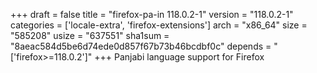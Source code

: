 +++
draft = false
title = "firefox-pa-in 118.0.2-1"
version = "118.0.2-1"
categories = ['locale-extra', 'firefox-extensions']
arch = "x86_64"
size = "585208"
usize = "637551"
sha1sum = "8aeac584d5be6d74ede0d857f67b73b46bcdbf0c"
depends = "['firefox>=118.0.2']"
+++
Panjabi language support for Firefox